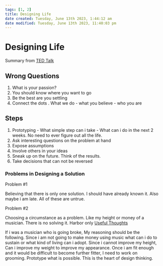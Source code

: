 ```yaml
---
tags: [1, 2]
title: Designing Life
date created: Tuesday, June 13th 2023, 1:44:12 am
date modified: Tuesday, June 13th 2023, 11:40:03 pm
---
```


# Designing Life

Summary from [TED Talk](https://www.youtube.com/watch?v=SemHh0n19LA)

## Wrong Questions

1. What is your passion?
2. You should know where you want to go
3. Be the best are you settling
4. Connect the dots . What we do - what you believe - who you are

## Steps

1. Prototyping - What simple step can i take - What can i do in the next 2 weeks. No need to ever figure out all the life.
2. Ask interesting questions on the problem at hand
3. Expose assumptions
4. Involve others in your ideas
5. Sneak up on the future. Think of the results.
6. Take decisions that can not be reversed

### Problems in Designing a Solution

Problem #1

Believing that there is only one solution. I should have already known it. Also maybe i am late. All of these are untrue.

Problem #2

Choosing a circumstance as a problem. Like my height or money of a musician. There is no solving it. Harbor only [Useful Thoughts](ACT-Acceptance-Therapy.md#Is%20My%20Thought%20Helpful?%20)

If i was a musician who is going broke, My reasoning should be the following.
Since i am not going to make money using music what can i do to sustain or what kind of living can i adopt.
Since i cannot improve my height, Can i improve my weight to improve my appearance. Once i am fit enough and it would be difficult to become further fitter, I need to work on grooming. Prototype what is possible. This is the heart of design thinking.

